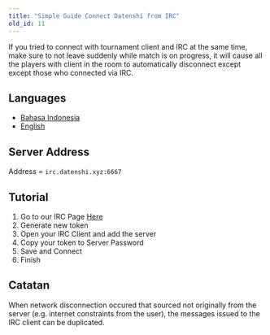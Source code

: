 ```yaml
---
title: "Simple Guide Connect Datenshi from IRC"
old_id: 11
---
```


If you tried to connect with tournament client and IRC at the same time, make sure to not leave suddenly while match is on progress, it will cause all the players with client in the room to automatically disconnect except except those who connected via IRC.

## Languages

- [Bahasa Indonesia](https://osu.datenshi.pw/doc/21)
- [English](https://osu.datenshi.pw/doc/11)

## Server Address

Address = `irc.datenshi.xyz:6667`

## Tutorial

1. Go to our IRC Page [Here](/irc)
2. Generate new token
3. Open your IRC Client and add the server
4. Copy your token to Server Password
5. Save and Connect
6. Finish

## Catatan

When network disconnection occured that sourced not originally from the server (e.g. internet constraints from the user), the messages issued to the IRC client can be duplicated.
